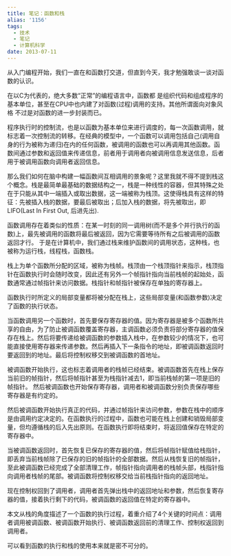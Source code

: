 ```yaml
---
title: 笔记：函数和栈
alias: '1156'
tags:
  - 技术
  - 笔记
  - 计算机科学
date: 2013-07-11
---
```


从入门编程开始，我们一直在和函数打交道，但直到今天，我才勉强敢谈一谈对函数的认识。

在以C为代表的，绝大多数“正常”的编程语言中，函数都 是组织代码和组成程序的基本单位，甚至在CPU中也内建了对函数(过程)调用的支持。其他所谓面向对象风格 不过是对函数的进一步封装而已。

程序执行时的控制流，也是以函数为基本单位来进行调度的，每一次函数调用，就标志着一次控制流的转移。在经典的模型中，一个函数可以调用包括自己(调用自身的行为被称为递归)在内的任何函数，被调用的函数也可以再调用其他函数。函数间通过参数和返回值来传递信息，前者用于调用者向被调用信息发送信息，后者用于被调用函数向调用者返回信息。

那么我们如何在脑中构建一幅函数间互相调用的景象呢？这里我就不得不提到栈这个概念。栈是最简单最基础的数据结构之一，栈是一种线性的容器，但其特殊之处在于只能从其中一端插入或取出数据，这一端被称为栈顶。这使得栈具有这样的特征：先被插入栈的数据，要最后被取出；后加入栈的数据，将先被取出，即LIFO(Last In First Out, 后进先出).

函数调用存在着类似的性质：在某一时刻的同一调用树(而不是多个并行执行的函数)上，最先被调用的函数将最后被返回，因为它需要等待所有之后被调用的函数返回才行。 于是在计算机中，我们通过栈来维护函数间的调用状态，这种栈，也被称为运行栈，线程栈，函数栈。

栈上为单个函数所分配的区域，被称为栈帧。栈顶由一个栈顶指针来指示，栈顶指针在函数执行时会随时改变，因此还有另外一个帧指针指向当前栈帧的起始处，函数通常通过帧指针来访问数据。栈指针和帧指针被保存在单独的寄存器上。

函数执行时所定义的局部变量都将被分配在栈上，这些局部变量(和函数参数)决定了函数的执行状态。

当函数调用另一个函数时，首先要保存寄存器的值。因为寄存器是被多个函数所共享的自由，为了防止被调函数覆盖寄存器，主调函数必须负责将部分寄存器的值保存在栈上。然后将要传递给被调函数的参数插入栈中，在参数较少的情况下，也可能直接使用寄存器来传递参数。然后再插入下一条指令的地址，即被调函数返回时要返回到的地址。最后将控制权移交到被调函数的首地址。

被调函数开始执行，这也标志着调用者的栈帧已经结束。被调函数首先在栈上保存当前旧的帧指针，然后将帧指针甚至为栈指针减去1，即当前栈帧的第一项是旧的帧指针。 然后被调函数也开始保存寄存器，调用者和被调函数分别负责保存哪些寄存器是有约定的。

然后被调函数开始执行真正的代码，并通过帧指针来访问参数，参数在栈中的顺序是由调用约定决定的。在函数执行的过程中，函数也可能在栈上创建和销毁局部变量，但均遵循栈的后入先出原则。在函数执行即将结束时，将返回值保存在特定的寄存器中。

当被调函数返回时，首先恢复已保存的寄存器的值，然后将帧指针赋值给栈指针，即丢弃当前栈帧除了已保存的旧的帧指针的全部数据。然后从栈恢复旧的帧指针，至此被调函数已经完成了全部清理工作，帧指针指向调用者的栈帧头部，栈指针指向调用者栈帧的尾部。被调函数将控制权移交给当前栈指针指向的返回地址。

现在控制权回到了调用者，调用者首先弹出栈中的返回地址和参数，然后恢复寄存器的值，接着执行剩下的代码，被调函数的返回值在特定的寄存器中。

本文从栈的角度描述了一个函数的执行过程，着重介绍了4个关键的时间点：调用者调用被调函数、被调函数开始执行、被调函数返回前的清理工作、控制权返回到调用者。

可以看到函数的执行和栈的使用本来就是密不可分的。
